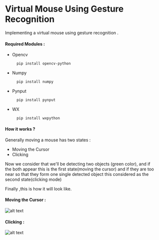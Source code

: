 # Virtual Mouse Using Gesture Recognition
Implementing a virtual mouse using gesture recognition . 

#### Required Modules :
  - Opencv   
    ```bash
      pip install opencv-python
    ```
  - Numpy 
    ```bash
      pip install numpy
    ```
  - Pynput  
    ```bash
      pip install pynput
    ```
  - WX
    ```bash
      pip install wxpython
    ```

#### How it works ?

Generally moving a mouse has two states :
  - Moving the Cursor 
  - Clicking

Now we consider that we'll be detecting two objects (green color), and if the both appear this is the first state(moving the cursor) and if they are too near so that they form one single detected object this considered as the second state(clicking mode)

Finally ,this is how it will look like. 

#### Moving the Cursor :
    
   ![alt text](https://github.com/moadmmh/Virtual-Mouse-Using-Gesture-Recognition/blob/master/cursor.jpg)

#### Clicking :
   
   ![alt text](https://github.com/moadmmh/Virtual-Mouse-Using-Gesture-Recognition/blob/master/clicking.jpg)
